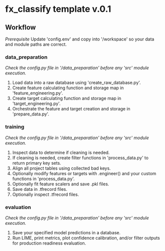 # fx_classify template v.0.1
## Workflow
*Prerequisite*
Update 'config.env' and copy into '/workspace' so your
data and module paths are correct.
### data_preparation
*Check the config.py file in '/data_preparation' before any 'src' module execution.*
1. Load data into a raw database using 'create_raw_database.py'.
2. Create feature calculating function and storage map in 'feature_engineering.py'.
3. Create target calculating function and storage map in 'target_engineering.py'.
4. Orchestrate the feature and target creation and storage in 'prepare_data.py'.
### training
*Check the config.py file in '/data_preparation' before any 'src' module execution.*
1. Inspect data to determine if cleaning is needed.
2. If cleaning is needed, create filter functions in 'process_data.py' to return primary key sets.
3. Align all project tables using collected bad keys.
4. Optionally modify features or targets with .engineer() and your custom functions in 'process_data.py'.
5. Optionally fit feature scalers and save .pkl files.
6. Save data in .tfrecord files.
7. Optionally inspect .tfrecord files.
### evaluation
*Check the config.py file in '/data_preparation' before any 'src' module execution.*
1. Save your specified model predictions in a database.
2. Run LIME, print metrics, plot confidence calibration, and/or filter outputs for production readiness evaluation.